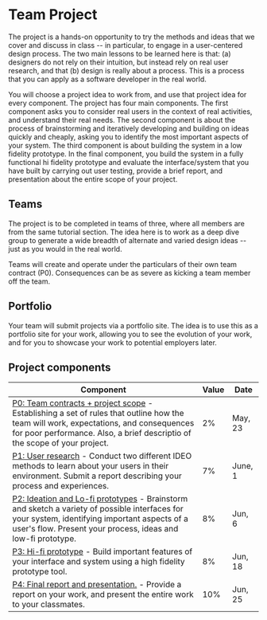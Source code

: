# Team Project

The project is a hands-on opportunity to try the methods and ideas that we cover and discuss in class -- in particular, to engage in a user-centered design process. The two main lessons to be learned here is that: (a) designers do not rely on their intuition, but instead rely on real user research, and that (b) design is really about a process. This is a process that you can apply as a software developer in the real world.

You will choose a project idea to work from, and use that project idea for every component. The project has four main components. The first component asks you to consider real users in the context of real activities, and understand their real needs. The second component is about the process of brainstorming and iteratively developing and building on ideas quickly and cheaply, asking you to identify the most important aspects of your system. The third component is about building the system in a low fidelity prototype. In the final component, you build the system in a fully functional hi fidelity prototype and evaluate the interface/system that you have built by carrying out user testing, provide a brief report, and presentation about the entire scope of your project.


## Teams
The project is to be completed in teams of three, where all members are from the same tutorial section. The idea here is to work as a deep dive group to generate a wide breadth of alternate and varied design ideas -- just as you would in the real world.

Teams will create and operate under the particulars of their own team contract (P0). Consequences can be as severe as kicking a team member off the team.

## Portfolio
Your team will submit projects via a portfolio site. The idea is to use this as a portfolio site for your work, allowing you to see the evolution of your work, and for you to showcase your work to potential employers later.

## Project components

| Component                                          | Value | Date |
|----------------------------------------------------|-------|------|
| [P0: Team contracts + project scope](#!pages/project0.md) - Establishing a set of rules that outline how the team will work, expectations, and consequences for poor performance. Also, a brief descriptio of the scope of your project.                                         | 2%    | May, 23  |
| [P1: User research](#!pages/project1.md) - Conduct two different IDEO methods to learn about your users in their environment. Submit a report describing your process and experiences.                                 | 7%    | June, 1  |
| [P2: Ideation and Lo-fi prototypes](#!pages/project2.md) - Brainstorm and sketch a variety of possible interfaces for your system, identifying important aspects of a user's flow. Present your process, ideas and low-fi prototype.                  | 8%   | Jun, 6  |
| [P3: Hi-fi prototype](#!pages/project3.md) - Build important features of your interface and system using a high fidelity prototype tool.      | 8%   | Jun, 18  |
| [P4: Final report and presentation.](#!pages/project4.md) - Provide a report on your work, and present the entire work to your classmates.                 | 10%    | Jun, 25  |
